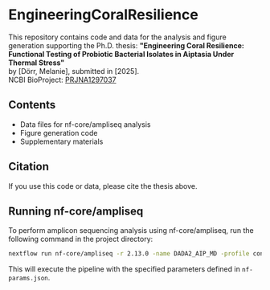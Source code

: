 # EngineeringCoralResilience

This repository contains code and data for the analysis and figure generation supporting the Ph.D. thesis:
**"Engineering Coral Resilience: Functional Testing of Probiotic Bacterial Isolates in Aiptasia Under Thermal Stress"**  
by [Dörr, Melanie], submitted in [2025].  
NCBI BioProject: [PRJNA1297037](https://www.ncbi.nlm.nih.gov/bioproject/PRJNA1297037)

## Contents

- Data files for nf-core/ampliseq analysis
- Figure generation code
- Supplementary materials

## Citation

If you use this code or data, please cite the thesis above.

## Running nf-core/ampliseq

To perform amplicon sequencing analysis using nf-core/ampliseq, run the following command in the project directory:

```bash
nextflow run nf-core/ampliseq -r 2.13.0 -name DADA2_AIP_MD -profile conda -params-file nf-params.json
```

This will execute the pipeline with the specified parameters defined in `nf-params.json`.
